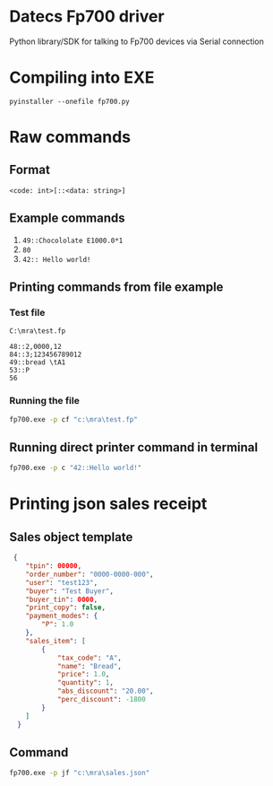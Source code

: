 # Datecs Fp700 driver
Python library/SDK for talking to Fp700 devices via Serial connection

# Compiling into EXE
`pyinstaller --onefile fp700.py`

# Raw commands
## Format
`<code: int>[::<data: string>]`

## Example commands
1. `49::Chocololate E1000.0*1`
2. `80`
3. `42:: Hello world!`

## Printing commands from file example
### Test file
`C:\mra\test.fp`
```text
48::2,0000,12
84::3;123456789012
49::bread \tA1
53::P	
56
```
### Running the file
```bash
fp700.exe -p cf "c:\mra\test.fp"
```

## Running direct printer command in terminal
```bash
fp700.exe -p c "42::Hello world!"
```

# Printing json sales receipt
## Sales object template
```json
 {
    "tpin": 00000,
    "order_number": "0000-0000-000",
    "user": "test123",
    "buyer": "Test Buyer",
    "buyer_tin": 0000,
    "print_copy": false,
    "payment_modes": {
        "P": 1.0
    },
    "sales_item": [
        {
            "tax_code": "A",
            "name": "Bread",
            "price": 1.0,
            "quantity": 1,
            "abs_discount": "20.00",
            "perc_discount": -1800
        }
    ]
  }
```

## Command
```bash
fp700.exe -p jf "c:\mra\sales.json"
```
